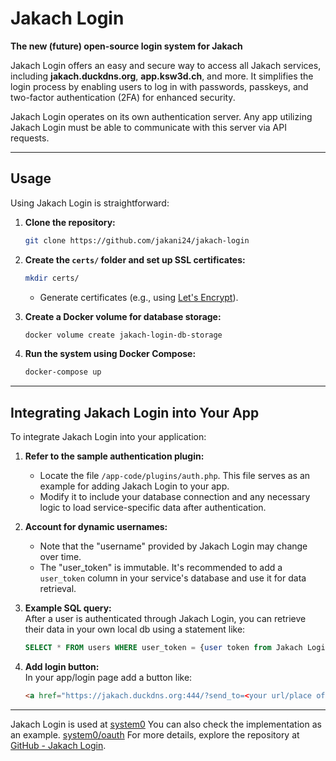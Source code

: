 # Jakach Login

**The new (future) open-source login system for Jakach**

Jakach Login offers an easy and secure way to access all Jakach services, including **jakach.duckdns.org**, **app.ksw3d.ch**, and more. It simplifies the login process by enabling users to log in with passwords, passkeys, and two-factor authentication (2FA) for enhanced security.

Jakach Login operates on its own authentication server. Any app utilizing Jakach Login must be able to communicate with this server via API requests.

---

## Usage

Using Jakach Login is straightforward:  

1. **Clone the repository:**  
   ```bash
   git clone https://github.com/jakani24/jakach-login
   ```
2. **Create the `certs/` folder and set up SSL certificates:**  
   ```bash
   mkdir certs/
   ```
   - Generate certificates (e.g., using [Let's Encrypt](https://letsencrypt.org/getting-started/#with-shell-access)).

3. **Create a Docker volume for database storage:**  
   ```bash
   docker volume create jakach-login-db-storage
   ```
4. **Run the system using Docker Compose:**  
   ```bash
   docker-compose up
   ```

---

## Integrating Jakach Login into Your App

To integrate Jakach Login into your application:  

1. **Refer to the sample authentication plugin:**  
   - Locate the file `/app-code/plugins/auth.php`. This file serves as an example for adding Jakach Login to your app.
   - Modify it to include your database connection and any necessary logic to load service-specific data after authentication.

2. **Account for dynamic usernames:**  
   - Note that the "username" provided by Jakach Login may change over time.
   - The "user_token" is immutable. It's recommended to add a `user_token` column in your service's database and use it for data retrieval.

3. **Example SQL query:**  
   After a user is authenticated through Jakach Login, you can retrieve their data in your own local db using a statement like:  
   ```sql
   SELECT * FROM users WHERE user_token = {user token from Jakach Login server};
   ```
4. **Add login button:**  
   In your app/login page add a button like:  
   ```html
   <a href="https://jakach.duckdns.org:444/?send_to=<your url/place of your oauth file>" class="btn btn-secondary">Log in using Jakach login</a>
   ```

---

Jakach Login is used at [system0](https://github.com/jakani24/system0) You can also check the implementation as an example. [system0/oauth](https://github.com/jakani24/system0-2.0/blob/main/sys0-code/login/oauth.php)
For more details, explore the repository at [GitHub - Jakach Login](https://github.com/jakani24/jakach-login).

